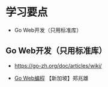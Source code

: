 # 学习要点
- Go Web开发（只用标准库）

## Go Web开发（只用标准库）
- <https://go-zh.org/doc/articles/wiki/>

- [Go Web编程](http://www.duokan.com/book/168958) 【新加坡】郑兆雄
